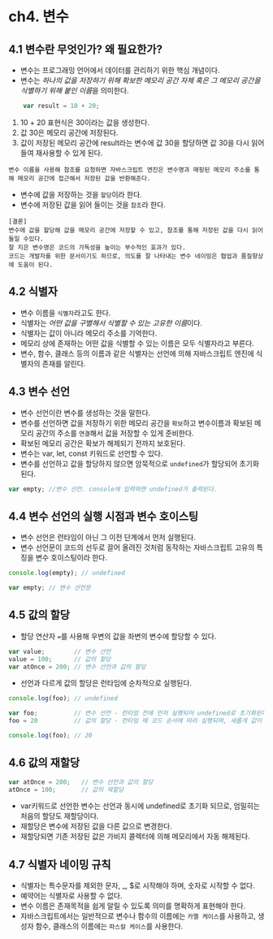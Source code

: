 # ch4. 변수

## 4.1 변수란 무엇인가? 왜 필요한가?
- 변수는 프로그래밍 언어에서 데이터를 관리하기 위한 핵심 개념이다.<br>
- 변수는 *하나의 값을 저장하기 위해 확보한 메모리 공간 자체 혹은 그 메모리 공간을 식별하기 위해 붙인 이름*을 의미한다.

```javascript
    var result = 10 + 20;
```
1. 10 + 20 표현식은 30이라는 값을 생성한다. 
2. 값 30은 메모리 공간에 저장된다.
3. 값이 저장된 메모리 공간에 result라는 변수에 값 30을 할당하면 값 30을 다시 읽어들여 재사용할 수 있게 된다.
```
변수 이름을 사용해 참조를 요청하면 자바스크립트 엔진은 변수명과 매핑된 메모리 주소를 통해 메모리 공간에 접근해서 저장된 값을 반환해준다.
```
- 변수에 값을 저장하는 것을 `할당`이라 한다.
- 변수에 저장된 값을 읽어 들이는 것을 `참조`라 한다.

```
[결론]
변수에 값을 할당해 값을 메모리 공간에 저장할 수 있고, 참조를 통해 저장된 값을 다시 읽어 들일 수있다.
잘 지은 변수명은 코드의 가독성을 높이는 부수적인 효과가 있다.
코드는 개발자를 위한 문서이기도 하므로, 의도를 잘 나타내는 변수 네이밍은 협업과 품질향상에 도움이 된다.
```
## 4.2 식별자
- 변수 이름을 `식별자`라고도 한다.
- 식별자는 *어떤 값을 구별해서 식별할 수 있는 고유한 이름*이다.
- 식별자는 값이 아니라 메모리 주소를 기억한다.
- 메모리 상에 존재하는 어떤 값을 식별할 수 있는 이름은 모두 식별자라고 부른다.
- 변수, 함수, 클래스 등의 이름과 같은 식별자는 선언에 의해 자바스크립트 엔진에 식별자의 존재를 알린다.

## 4.3 변수 선언
- 변수 선언이란 변수를 생성하는 것을 말한다.
- 변수를 선언하면 값을 저장하기 위한 메모리 공간을 `확보`하고 변수이름과 확보된 메모리 공간의 주소를 `연결`해서 값을 저장할 수 있게 준비한다.
- 확보된 메모리 공간은 확보가 해제되기 전까지 보호된다.
- 변수는 var, let, const 키워드로 선언할 수 있다.
- 변수를 선언하고 값을 할당하지 않으면 암묵적으로 `undefined`가 할당되어 초기화된다.

```javascript
var empty; //변수 선언. console에 입력하면 undefined가 출력된다.
```

## 4.4 변수 선언의 실행 시점과 변수 호이스팅
- 변수 선언은 런타임이 아닌 그 이전 단계에서 먼저 실행된다.
- 변수 선언문이 코드의 선두로 끌어 올려진 것처럼 동작하는 자바스크립트 고유의 특징을 변수 호이스팅이라 한다.

```javascript
console.log(empty); // undefined

var empty; // 변수 선언문
```

## 4.5 값의 할당
- 할당 연산자 `=`를 사용해 우변의 값을 좌변의 변수에 할당할 수 있다.
```javascript
var value;        // 변수 선언
value = 100;      // 값의 할당
var atOnce = 200; // 변수 선언과 값의 할당
```
- 선언과 다르게 값의 할당은 런타임에 순차적으로 실행된다.

```javascript
console.log(foo); // undefined

var foo;          // 변수 선언 - 런타임 전에 먼저 실행되어 undefined로 초기화된다.
foo = 20          // 값의 할당 - 런타임 때 코드 순서에 따라 실행되며, 새롭게 값이 20으로 할당된다.

console.log(foo); // 20
```

## 4.6 값의 재할당
```javascript
var atOnce = 200;   // 변수 선언과 값의 할당
atOnce = 100;       // 값의 재할당
```
- var키워드로 선언한 변수는 선언과 동시에 undefined로 초기화 되므로, 엄밀히는 처음의 할당도 재할당이다.
- 재할당은 변수에 저장된 값을 다른 값으로 변경한다.
- 재할당되면 기존 저장된 값은 가비지 콜렉터에 의해 메모리에서 자동 해제된다.

## 4.7 식별자 네이밍 규칙
- 식별자는 특수문자를 제외한 문자, _, $로 시작해야 하며, 숫자로 시작할 수 없다.
- 예약어는 식별자로 사용할 수 없다.
- 변수 이름은 존재목적을 쉽게 알릴 수 있도록 의미를 명확하게 표현해야 한다.
- 자바스크립트에서는 일반적으로 변수나 함수의 이름에는 `카멜 케이스`를 사용하고, 생성자 함수, 클래스의 이름에는 `파스칼 케이스`를 사용한다.